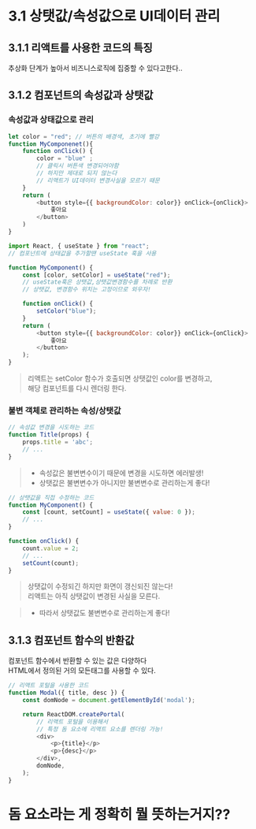 # 3.1 상탯값/속성값으로 UI데이터 관리

## 3.1.1 리액트를 사용한 코드의 특징
추상화 단계가 높아서 비즈니스로직에 집중할 수 있다고한다..

## 3.1.2 컴포넌트의 속성값과 상탯값

### **속성값과 상태값으로 관리**

```javascript
let color = "red"; // 버튼의 배경색, 초기에 빨강
function MyComponenet(){
    function onClick() {
        color = "blue" ; 
        // 클릭시 버튼색 변경되어야함
        // 하지만 제대로 되지 않는다
        // 리액트가 UI데이터 변경사실을 모르기 때문
    }
    return (
        <button style={{ backgroundColor: color}} onClick={onClick}>
            좋아요
        </button>
    )
}
```

```javascript
import React, { useState } from "react";
// 컴포넌트에 상태값을 추가할땐 useState 훅을 사용

function MyComponent() {
    const [color, setColor] = useState("red");
    // useState훅은 상탯값,상탯값변경함수를 차례로 반환
    // 상탯값, 변경함수 위치는 고정이므로 외우자!

    function onClick() {
        setColor("blue");
    }
    return (
        <button style={{ backgroundColor: color}} onClick={onClick}>
            좋아요
        </button>
    );
}
```
> 리액트는 setColor 함수가 호출되면 상탯값인 color를 변경하고, </br> 해당 컴포넌트를 다시 렌더링 한다.

### **불변 객체로 관리하는 속성/상탯값**
```javascript
// 속성값 변경을 시도하는 코드
function Title(props) {
    props.title = 'abc';
    // ...
}
```
> - 속성값은 불변변수이기 때문에 변경을 시도하면 에러발생! </br>
> - 상탯값은 불변변수가 아니지만 불변변수로 관리하는게 좋다!

```javascript
// 상탯값을 직접 수정하는 코드
function MyComponent() {
    const [count, setCount] = useState({ value: 0 });
    // ...
}

function onClick() {
    count.value = 2;
    // ...
    setCount(count);
}
```
> 상탯값이 수정되긴 하지만 화면이 갱신되진 않는다! </br>
> 리액트는 아직 상탯값이 변경된 사실을 모른다. </br>

> - 따라서 상탯값도 불변변수로 관리하는게 좋다!

## 3.1.3 컴포넌트 함수의 반환값
컴포넌트 함수에서 반환할 수 있는 값은 다양하다 </br>
HTML에서 정의된 거의 모든태그를 사용할 수 있다. </br>

```javascript
// 리액트 포털을 사용한 코드
function Modal({ title, desc }) {
    const domNode = document.getElementById('modal');

    return ReactDOM.createPortal(
        // 리액트 포털을 이용해서
        // 특정 돔 요소에 리액트 요소를 렌더링 가능!
        <div>
            <p>{title}</p>
            <p>{desc}</p>
        </div>,
        domNode,
    );
}
```

# 돔 요소라는 게 정확히 뭘 뜻하는거지??






















